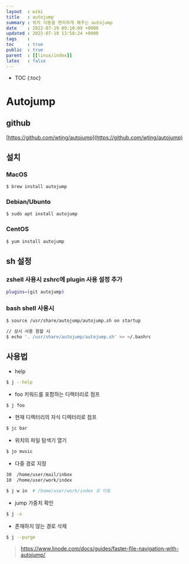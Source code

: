 ```yaml
---
layout  : wiki
title   : autojump 
summary : 위치 이동을 편리하게 해주는 autojump
date    : 2022-07-19 09:10:09 +0900
updated : 2022-07-19 13:58:24 +0900
tags    : 
toc     : true
public  : true
parent  : [[linux/index]]
latex   : false
---
```

* TOC
{:toc}

# Autojump

## github
[https://github.com/wting/autojump](https://github.com/wting/autojump)

## 설치
### MacOS
```sh
$ brew install autojump
```

### Debian/Ubunto
```sh
$ sudo apt install autojump
```

### CentOS
```sh
$ yum install autojump
```

## sh 설정
### zshell 사용시 zshrc에 plugin 사용 설정 추가
```sh
plugins=(git autojump)
```

### bash shell 사용시
```sh
$ source /usr/share/autojump/autojump.sh on startup

// 상시 사용 원할 시
$ echo '. /usr/share/autojump/autojump.sh' >> ~/.bashrc
```

## 사용법
- help
```sh
$ j --help
```

- foo 키워드를 포함하는 디렉터리로 점프
```sh
$ j foo
```

- 현재 디렉터리의 자식 디렉터리로 점프
```sh
$ jc bar
```

- 위치의 파일 탐색기 열기 
```sh
$ jo music
```

- 다중 경로 지정
```sh
30  /home/user/mail/inbox
10  /home/user/work/index

$ j w in  # /home/user/work/index 로 이동
```

- jump 가중치 확인
```sh
$ j -s
```

- 존재하지 않는 경로 삭제
```sh
$ j --purge
```

> https://www.linode.com/docs/guides/faster-file-navigation-with-autojump/
